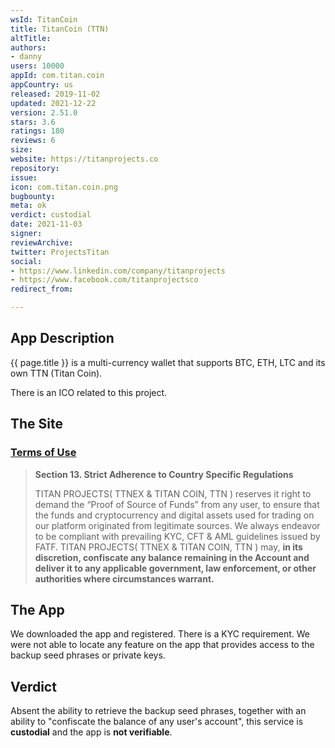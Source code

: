 ```yaml
---
wsId: TitanCoin
title: TitanCoin (TTN)
altTitle: 
authors:
- danny
users: 10000
appId: com.titan.coin
appCountry: us
released: 2019-11-02
updated: 2021-12-22
version: 2.51.0
stars: 3.6
ratings: 180
reviews: 6
size: 
website: https://titanprojects.co
repository: 
issue: 
icon: com.titan.coin.png
bugbounty: 
meta: ok
verdict: custodial
date: 2021-11-03
signer: 
reviewArchive: 
twitter: ProjectsTitan
social:
- https://www.linkedin.com/company/titanprojects
- https://www.facebook.com/titanprojectsco
redirect_from: 

---
```


## App Description

{{ page.title }} is a multi-currency wallet that supports BTC, ETH, LTC and its own TTN (Titan Coin). 

There is an ICO related to this project.

## The Site

### [Terms of Use](https://titanprojects.co/terms_of_use)

> **Section 13. Strict Adherence to Country Specific Regulations**
>
> TITAN PROJECTS( TTNEX & TITAN COIN, TTN ) reserves it right to demand the “Proof of Source of Funds” from any user, to ensure that the funds and cryptocurrency and digital assets used for trading on our platform originated from legitimate sources. We always endeavor to be compliant with prevailing KYC, CFT & AML guidelines issued by FATF. TITAN PROJECTS( TTNEX & TITAN COIN, TTN ) may, **in its discretion, confiscate any balance remaining in the Account and deliver it to any applicable government, law enforcement, or other authorities where circumstances warrant.**

## The App

We downloaded the app and registered. There is a KYC requirement. We were not able to locate any feature on the app that provides access to the backup seed phrases or private keys.  

## Verdict

Absent the ability to retrieve the backup seed phrases, together with an ability to "confiscate the balance of any user's account", this service is **custodial** and the app is **not verifiable**. 


